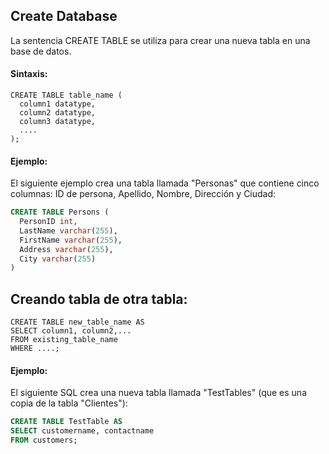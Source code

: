 ## Create Database

La sentencia CREATE TABLE se utiliza para crear una nueva tabla en una base de datos.

#### Sintaxis:

```ssh
CREATE TABLE table_name (
  column1 datatype,
  column2 datatype,
  column3 datatype,
  ....
);
```

#### Ejemplo:

El siguiente ejemplo crea una tabla llamada "Personas" que contiene cinco columnas: ID de persona, Apellido, Nombre, Dirección y Ciudad:

```sql
CREATE TABLE Persons (
  PersonID int,
  LastName varchar(255),
  FirstName varchar(255),
  Address varchar(255),
  City varchar(255)
)
```

## Creando tabla de otra tabla:

```ssh
CREATE TABLE new_table_name AS
SELECT column1, column2,...
FROM existing_table_name
WHERE ....;
```

#### Ejemplo:

El siguiente SQL crea una nueva tabla llamada "TestTables" (que es una copia de la tabla "Clientes"): 

```sql
CREATE TABLE TestTable AS
SELECT customername, contactname
FROM customers;
```
